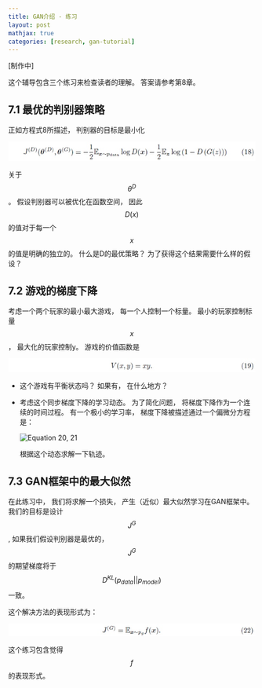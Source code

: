 ```yaml
---
title: GAN介绍 - 练习
layout: post
mathjax: true
categories: [research, gan-tutorial]
---
```


[制作中]

这个辅导包含三个练习来检查读者的理解。 答案请参考第8章。

## 7.1 最优的判别器策略

正如方程式8所描述， 判别器的目标是最小化

![Equation 18](/images/201705/10/eq18.jpg)

关于$$\theta^{D}$$。 假设判别器可以被优化在函数空间， 因此$$D(x)$$的值对于每一个$$x$$的值是明确的独立的。 
什么是D的最优策略？ 为了获得这个结果需要什么样的假设？

## 7.2 游戏的梯度下降

考虑一个两个玩家的最小最大游戏， 每一个人控制一个标量。 
最小的玩家控制标量$$x$$， 最大化的玩家控制y。
游戏的价值函数是

![Equation 19](/images/201705/10/eq19.jpg)

* 这个游戏有平衡状态吗？ 如果有， 在什么地方？
* 考虑这个同步梯度下降的学习动态。 为了简化问题， 将梯度下降作为一个连续的时间过程。 有一个极小的学习率， 梯度下降被描述通过一个偏微分方程是：

  ![Equation 20, 21](/images/201505/10/eq20.jpg)

  根据这个动态求解一下轨迹。

## 7.3 GAN框架中的最大似然

在此练习中， 我们将求解一个损失， 产生（近似）最大似然学习在GAN框架中。 我们的目标是设计$$J^{G}$$, 如果我们假设判别器是最优的， $$J^{G}$$的期望梯度将于$$D^{KL}(p_{data}||p_{model})$$一致。

这个解决方法的表现形式为：

![Equation 22](/images/201705/10/eq22.jpg)

这个练习包含觉得$$f$$的表现形式。
